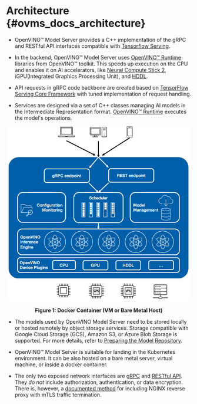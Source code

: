 # Architecture {#ovms_docs_architecture}

- OpenVINO&trade; Model Server provides a C++ implementation of the gRPC and RESTful API interfaces compatible with [Tensorflow Serving](https://www.tensorflow.org/tfx/guide/serving).

- In the backend, OpenVINO&trade; Model Server uses [OpenVINO&trade; Runtime](https://docs.openvinotoolkit.org/2021.4/index.html) libraries from OpenVINO&trade; toolkit. This speeds up execution on the CPU and enables it on AI accelerators, like [Neural Compute Stick 2](https://software.intel.com/content/www/us/en/main/hardware/neural-compute-stick.html), iGPU(Integrated Graphics Processing Unit), and [HDDL](https://docs.openvinotoolkit.org/2021.4/openvino_docs_install_guides_movidius_setup_guide.html).


- API requests in gRPC code backbone are created based on [TensorFlow Serving Core Framework](https://www.tensorflow.org/tfx/guide/serving) with tuned implementation of request handling.

- Services are designed via a set of C++ classes managing AI models in the Intermediate Representation format. [OpenVINO&trade; Runtime](https://docs.openvinotoolkit.org/2021.4/index.html) executes the model's operations.

![serving](serving-c.png)

<div style="text-align: center"><b>Figure 1: Docker Container (VM or Bare Metal Host)</b></div>

- The models used by OpenVINO Model Server need to be stored locally or hosted remotely by object storage services. Storage compatible with 
Google Cloud Storage (GCS), Amazon S3, or Azure Blob Storage is supported. For more details, refer to [Preparing the Model Repository](./models_repository.md).  
- OpenVINO&trade; Model Server is suitable for landing in the Kubernetes environment. It can be also hosted on a bare metal server, virtual machine, or inside a docker container.

- The only two exposed network interfaces are [gRPC](./model_server_grpc_api.md) and [RESTful API](./model_server_rest_api.md). 
They _do not_ include authorization, authentication, or data encryption. There is, however,
a [documented method](https://github.com/openvinotoolkit/model_server/tree/main/extras/nginx-mtls-auth) for including NGINX reverse proxy with mTLS traffic termination.
